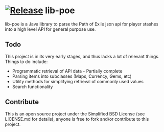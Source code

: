 
[![Release](https://jitpack.io/v/MaikWezinkhof/lib-poe.svg)](https://jitpack.io/#MaikWezinkhof/lib-poe)
lib-poe
======

lib-poe is a Java library to parse the Path of Exile json api for player stashes into a high level API for general purpose use.

Todo
------

This project is in its very early stages, and thus lacks a lot of relevant things. Things to do include:

* Programmatic retrieval of API data - Partially complete
* Parsing items into subclasses (Maps, Currency, Gems, etc)
* Utility methods for simplifying retrieval of commonly used values
* Search functionality

Contribute
------

This is an open source project under the Simplified BSD License (see LICENSE.md for details), anyone is free to fork and/or contribute to this project.

